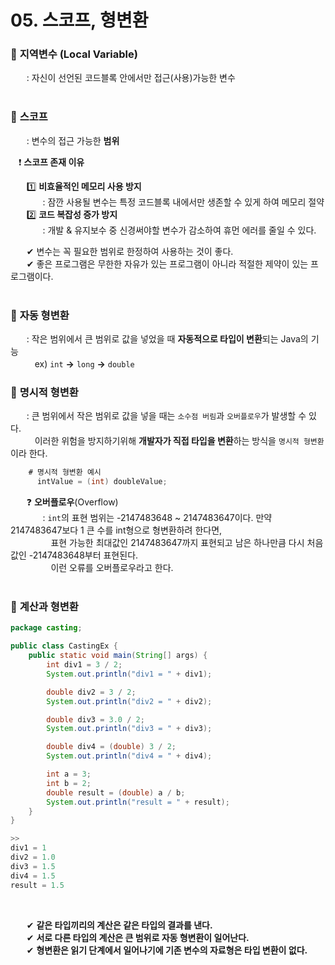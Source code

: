 # 05. 스코프, 형변환

### 🔹 **지역변수 (Local Variable)**
ㅤㅤ: 자신이 선언된 코드블록 안에서만 접근(사용)가능한 변수 <br><br>

### 🔹 **스코프**
ㅤㅤ: 변수의 접근 가능한 **범위** <br>

ㅤ❗ **스코프 존재 이유** <br>

ㅤㅤ1️⃣ **비효율적인 메모리 사용 방지**<br>
ㅤㅤㅤㅤ: 잠깐 사용될 변수는 특정 코드블록 내에서만 생존할 수 있게 하여 메모리 절약<br>
ㅤㅤ2️⃣ **코드 복잡성 증가 방지**<br>
ㅤㅤㅤㅤ: 개발 & 유지보수 중 신경써야할 변수가 감소하여 휴먼 에러를 줄일 수 있다. <br>

ㅤㅤ✔ 변수는 꼭 필요한 범위로 한정하여 사용하는 것이 좋다.<br>
ㅤㅤ✔ 좋은 프로그램은 무한한 자유가 있는 프로그램이 아니라 적절한 제약이 있는 프로그램이다.<br><br>

### 🔹 **자동 형변환**
ㅤㅤ: 작은 범위에서 큰 범위로 값을 넣었을 때 **자동적으로 타입이 변환**되는 Java의 기능 <br>
ㅤㅤㅤex) `int` **→** `long` **→** `double`<br>

### 🔹 **명시적 형변환**
ㅤㅤ: 큰 범위에서 작은 범위로 값을 넣을 때는 `소수점 버림`과 `오버플로우`가 발생할 수 있다.<br>
ㅤㅤㅤ이러한 위험을 방지하기위해 **개발자가 직접 타입을 변환**하는 방식을 `명시적 형변환`이라 한다.<br>

```Java
    # 명시적 형변환 예시
      intValue = (int) doubleValue;
```

ㅤㅤ❓ **오버플로우**(Overflow) <br>
ㅤㅤㅤㅤ: `int`의 표현 범위는 -2147483648 ~ 2147483647이다. 만약 2147483647보다 1 큰 수를 int형으로 형변환하려 한다면,<br>
ㅤㅤㅤㅤㅤ표현 가능한 최대값인 2147483647까지 표현되고 남은 하나만큼 다시 처음 값인 -2147483648부터 표현된다. <br>
ㅤㅤㅤㅤㅤ이런 오류를 오버플로우라고 한다.<br><br>

### 🔹 **계산과 형변환**

```Java
package casting;

public class CastingEx {
    public static void main(String[] args) {
        int div1 = 3 / 2;
        System.out.println("div1 = " + div1);

        double div2 = 3 / 2;
        System.out.println("div2 = " + div2);

        double div3 = 3.0 / 2;
        System.out.println("div3 = " + div3);

        double div4 = (double) 3 / 2;
        System.out.println("div4 = " + div4);

        int a = 3;
        int b = 2;
        double result = (double) a / b;
        System.out.println("result = " + result);
    }
}

>>
div1 = 1
div2 = 1.0
div3 = 1.5
div4 = 1.5
result = 1.5
```
<br>

ㅤㅤ✔ **같은 타입끼리의 계산은 같은 타입의 결과를 낸다.** <br>
ㅤㅤ✔ **서로 다른 타입의 계산은 큰 범위로 자동 형변환이 일어난다.** <br>
ㅤㅤ✔ **형변환은 읽기 단계에서 일어나기에 기존 변수의 자료형은 타입 변환이 없다.** <br>

<!--
공백문자: "ㅤ" or &nbsp;
### 🔹 ** **
ㅤㅤ:  <br>
ㅤㅤㅤex) <br>
ㅤㅤ✔ <br>
ㅤㅤㅤㅤㅤex) <br>
ㅤㅤ❓ <br>
ㅤㅤㅤㅤㅤex) <br>
ㅤㅤ❗ <br>
ㅤㅤㅤㅤㅤex) <br>

1️⃣ <br>
2️⃣ <br>
3️⃣ <br>
4️⃣ <br>
5️⃣ <br>
6️⃣ <br>
ㅤㅤㅤ:<br>
-->
